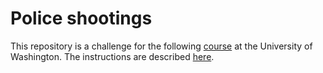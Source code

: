 # Police shootings

This repository is a challenge for the following [course](http://faculty.washington.edu/mikefree/info343/) at the University of Washington.  The instructions are described [here](http://faculty.washington.edu/mikefree/info343/#/challenges/map-challenge).
